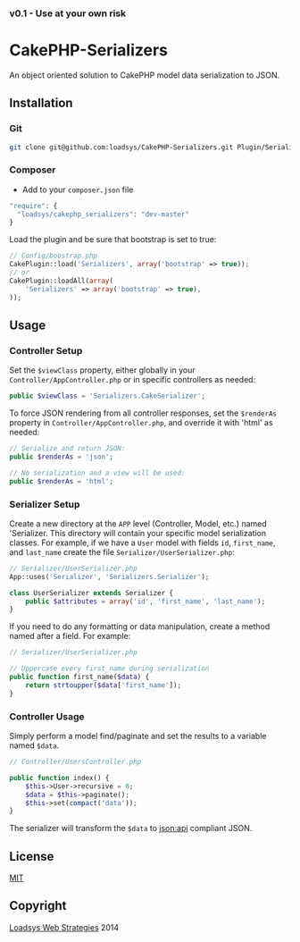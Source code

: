 ### v0.1 - Use at your own risk

# CakePHP-Serializers

An object oriented solution to CakePHP model data serialization to JSON.

## Installation


### Git ###

``` bash
git clone git@github.com:loadsys/CakePHP-Serializers.git Plugin/Serializers
```

### Composer ###

* Add to your `composer.json` file

``` php
"require": {
  "loadsys/cakephp_serializers": "dev-master"
}
```

Load the plugin and be sure that bootstrap is set to true:

``` php
// Config/boostrap.php
CakePlugin::load('Serializers', array('bootstrap' => true));
// or
CakePlugin::loadAll(array(
	'Serializers' => array('bootstrap' => true),
));
```

## Usage

### Controller Setup ###

Set the `$viewClass` property, either globally in your `Controller/AppController.php` or in specific
controllers as needed:

``` php
public $viewClass = 'Serializers.CakeSerializer';
```

To force JSON rendering from all controller responses, set the `$renderAs` property in `Controller/AppController.php`, and override it with 'html' as needed:

``` php
// Serialize and return JSON:
public $renderAs = 'json';

// No serialization and a view will be used:
public $renderAs = 'html';
```

### Serializer Setup ###

Create a new directory at the `APP` level (Controller, Model, etc.) named 'Serializer. This
directory will contain your specific model serialization classes. For example, if we have a `User`
model with fields `id`, `first_name`, and `last_name` create the file
`Serializer/UserSerializer.php`:

``` php
// Serializer/UserSerializer.php
App::uses('Serializer', 'Serializers.Serializer');

class UserSerializer extends Serializer {
	public $attributes = array('id', 'first_name', 'last_name');
}
```

If you need to do any formatting or data manipulation, create a method named after a field. For
example:

``` php
// Serializer/UserSerializer.php

// Uppercase every first_name during serialization
public function first_name($data) {
	return strtoupper($data['first_name']);
}
```

### Controller Usage ###

Simply perform a model find/paginate and set the results to a variable named `$data`.

``` php
// Controller/UsersController.php

public function index() {
	$this->User->recursive = 0;
	$data = $this->paginate();
	$this->set(compact('data'));
}
```

The serializer will transform the `$data` to [json:api](http://jsonapi.org/) compliant JSON.

## License

[MIT](https://github.com/loadsys/CakePHP-Serializers/blob/master/LICENSE)


## Copyright

[Loadsys Web Strategies](http://www.loadsys.com) 2014
